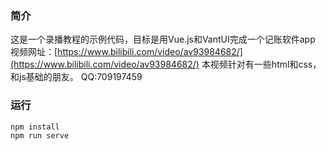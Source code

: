 ### 简介
这是一个录播教程的示例代码，目标是用Vue.js和VantUI完成一个记账软件app
视频网址：[https://www.bilibili.com/video/av93984682/](https://www.bilibili.com/video/av93984682/)
本视频针对有一些html和css，和js基础的朋友。
QQ:709197459

### 运行
```js
npm install
npm run serve
```  
